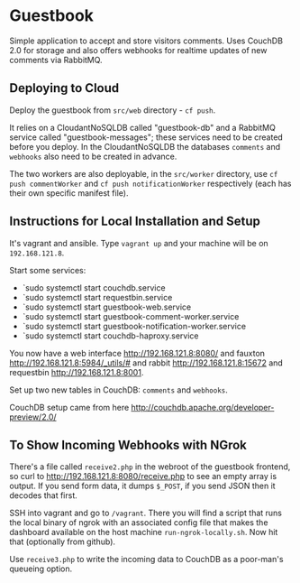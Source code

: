 # Guestbook

Simple application to accept and store visitors comments.  Uses CouchDB 2.0 for storage and also offers webhooks for realtime updates of new comments via RabbitMQ.

## Deploying to Cloud

Deploy the guestbook from `src/web` directory - `cf push`.

It relies on a CloudantNoSQLDB called "guestbook-db" and a RabbitMQ service called "guestbook-messages"; these services need to be created before you deploy.  In the CloudantNoSQLDB the databases `comments` and `webhooks` also need to be created in advance.

The two workers are also deployable, in the `src/worker` directory, use `cf push commentWorker` and `cf push notificationWorker` respectively (each has their own specific manifest file).

## Instructions for Local Installation and Setup

It's vagrant and ansible.  Type `vagrant up` and your machine will be on `192.168.121.8`.

Start some services:
  - `sudo systemctl start couchdb.service
  - `sudo systemctl start requestbin.service
  - `sudo systemctl start guestbook-web.service
  - `sudo systemctl start guestbook-comment-worker.service
  - `sudo systemctl start guestbook-notification-worker.service
  - `sudo systemctl start couchdb-haproxy.service

You now have a web interface http://192.168.121.8:8080/ and fauxton http://192.168.121.8:5984/_utils/# and rabbit http://192.168.121.8:15672 and requestbin http://192.168.121.8:8001.

Set up two new tables in CouchDB: `comments` and `webhooks`.

CouchDB setup came from here http://couchdb.apache.org/developer-preview/2.0/

## To Show Incoming Webhooks with NGrok

There's a file called `receive2.php` in the webroot of the guestbook frontend, so curl to http://192.168.121.8:8080/receive.php to see an empty array is output.  If you send form data, it dumps `$_POST`, if you send JSON then it decodes that first.

SSH into vagrant and go to `/vagrant`.  There you will find a script that runs the local binary of ngrok with an associated config file that makes the dashboard available on the host machine `run-ngrok-locally.sh`.  Now hit that (optionally from github).

Use `receive3.php` to write the incoming data to CouchDB as a poor-man's queueing option.
